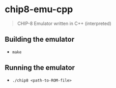 # chip8-emu-cpp
> CHIP-8 Emulator written in C++ (interpreted)

## Building the emulator
* `make`

## Running the emulator
* `./chip8 <path-to-ROM-file>`

